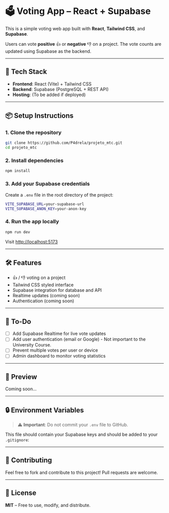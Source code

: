 # 🗳️ Voting App – React + Supabase

This is a simple voting web app built with **React**, **Tailwind CSS**, and **Supabase**.

Users can vote **positive** 👍 or **negative** 👎 on a project. The vote counts are updated using Supabase as the backend.

---

## 🚀 Tech Stack

- **Frontend**: React (Vite) + Tailwind CSS
- **Backend**: Supabase (PostgreSQL + REST API)
- **Hosting**: (To be added if deployed)

---

## 📦 Setup Instructions

### 1. Clone the repository

```sh
git clone https://github.com/P4drela/projeto_mtc.git
cd projeto_mtc
```

### 2. Install dependencies

```sh
npm install
```

### 3. Add your Supabase credentials

Create a `.env` file in the root directory of the project:

```sh
VITE_SUPABASE_URL=your-supabase-url
VITE_SUPABASE_ANON_KEY=your-anon-key
```

### 4. Run the app locally

```sh
npm run dev
```

Visit [http://localhost:5173](http://localhost:5173)

---

## 🛠 Features

* 👍 / 👎 voting on a project
* Tailwind CSS styled interface
* Supabase integration for database and API
* Realtime updates (coming soon)
* Authentication (coming soon)

---

## 📌 To-Do

* [ ] Add Supabase Realtime for live vote updates
* [ ] Add user authentication (email or Google)  -  Not important to the University Course.
* [ ] Prevent multiple votes per user or device
* [ ] Admin dashboard to monitor voting statistics

---

## 📸 Preview

Coming soon...

---

## 🔒 Environment Variables

> ⚠️ **Important**: Do not commit your `.env` file to GitHub.

This file should contain your Supabase keys and should be added to your `.gitignore`:

---

## 🙌 Contributing

Feel free to fork and contribute to this project! Pull requests are welcome.

---

## 📄 License

**MIT** – Free to use, modify, and distribute.


